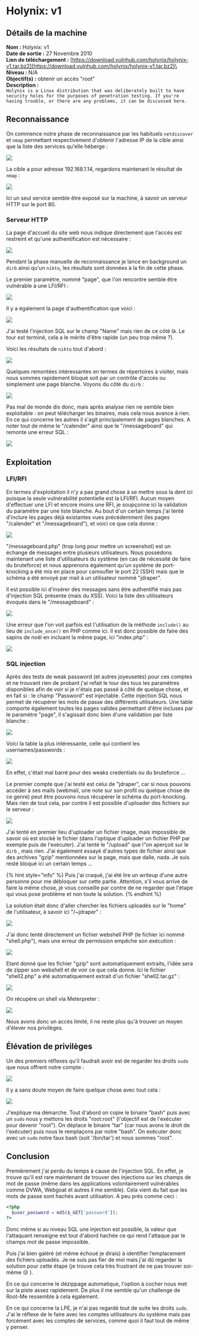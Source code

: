 # Holynix: v1

## Détails de la machine

**Nom :** Holynix: v1\
**Date de sortie :** 27 Novembre 2010\
**Lien de téléchargement :** [https://download.vulnhub.com/holynix/holynix-v1.tar.bz2](https://download.vulnhub.com/holynix/holynix-v1.tar.bz2)\
**Niveau :** N/A\
**Objectif(s) :** obtenir un accès "root"\
**Description :** \
`Holynix is a Linux distribution that was deliberately built to have security holes for the purposes of penetration testing. If you're having trouble, or there are any problems, it can be discussed here.`

## Reconnaissance

On commence notre phase de reconnaissance par les habituels `netdiscover` et `nmap` permettant respectivement d'obtenir l'adresse IP de la cible ainsi que la liste des services qu'elle héberge :&#x20;

![](../../../.gitbook/assets/ce120cc22ae2db6140a29db4a23414f1.png)

La cible a pour adresse 192.168.1.14, regardons maintenant le résultat de `nmap` :

![](<../../../.gitbook/assets/1c76fcd47807677f85ff76bd90368fa2 (1).png>)

Ici un seul service semble être exposé sur la machine, à savoir un serveur HTTP sur le port 80.

### Serveur HTTP

La page d'accueil du site web nous indique directement que l'accès est restreint et qu'une authentification est nécessaire :

![](../../../.gitbook/assets/91e979be59d0303b355f3ad3af8e2a19.png)

Pendant la phase manuelle de reconnaissance je lance en background un `dirb` ainsi qu'un `nikto`, les résultats sont données à la fin de cette phase.

Le premier paramètre, nommé "page", que l'on rencontre semble être vulnérable à une LFI/RFI :

![](../../../.gitbook/assets/1afcf58537b1b14ad61d8de0dcf130a4.png)

Il y a également la page d'authentification que voici :

![](../../../.gitbook/assets/32e263150bd3945da4a35c7082e88dbe.png)

J'ai testé l'injection SQL sur le champ "Name" mais rien de ce côté là. Le tour est terminé, cela a le mérite d'être rapide (un peu trop même ?).

Voici les résultats de `nikto` tout d'abord :

![](../../../.gitbook/assets/f9e5082c458b8eee15c453593602bb16.png)

Quelques remontées intéressantes en termes de répertoires à visiter, mais nous sommes rapidement bloqué soit par un contrôle d'accès ou simplement une page blanche. Voyons du côté du `dirb` :

![](../../../.gitbook/assets/fb72a0f5558890d06dfb0b2d58be50ff.png)

Pas mal de monde dis donc, mais après analyse rien ne semble bien exploitable : on peut télécharger les binaires, mais cela nous avance à rien. En ce qui concerne les autres il s'agit principalement de pages blanches. A noter tout de même le "/calender" ainsi que le "/messageboard" qui remonte une erreur SQL :

![](../../../.gitbook/assets/27bbcb09ce50d1a9683549ce02a8588e.png)

## Exploitation

### LFI/RFI

En termes d'exploitation il n'y a pas grand chose à se mettre sous la dent ici puisque la seule vulnérabilité potentielle est la LFI/RFI. Aucun moyen d'effectuer une LFI et encore moins une RFI, je soupçonne ici la validation du paramètre par une liste blanche. Au bout d'un certain temps j'ai tenté d'inclure les pages déjà existantes vues précédemment (les pages "/calender" et "/messageboard"), et voici ce que cela donne :

![](../../../.gitbook/assets/7b8812c9e97c5285a9edca2da11aed27.png)

"/messageboard.php" (trop long pour mettre un screenshot) est un échange de messages entre plusieurs utilisateurs. Nous possédons maintenant une liste d'utilisateurs du système (en cas de nécessité de faire du bruteforce) et nous apprenons également qu'un système de port-knocking a été mis en place pour camoufler le port 22 (SSH) mais que le schéma a été envoyé par mail à un utilisateur nommé "jdraper".

Il est possible ici d'insérer des messages sans être authentifié mais pas d'injection SQL présente (mais du XSS). Voici la liste des utilisateurs évoqués dans le "/messageboard" :

![](../../../.gitbook/assets/a2340f0e52f1bcefa514b6be74b269a0.png)

Une erreur que l'on voit parfois est l'utilisation de la méthode `include()` au lieu de `include_once()` en PHP comme ici. Il est donc possible de faire des sapins de noël en incluant la même page, ici "index.php" :

![](../../../.gitbook/assets/ec19b2fc3a16212ddbef926208ad6e8a.png)

### SQL injection

Après des tests de weak password (et autres joyeusetés) pour ces comptes et ne trouvant rien de probant j'ai refait le tour des tous les paramètres disponibles afin de voir si je n'étais pas passé à côté de quelque chose, et en fait si : le champ "Password" est injectable. Cette injection SQL nous permet de récupérer les mots de passe des différents utilisateurs. Une table comporte également toutes les pages valides permettant d'être incluses par le paramètre "page", il s'agissait donc bien d'une validation par liste blanche :

![](../../../.gitbook/assets/4f13a038549520d70468dc13a0cd11a6.png)

Voici la table la plus intéressante, celle qui contient les usernames/passwords :

![](../../../.gitbook/assets/533b624a80ff399e072c93636ce41c41.png)

En effet, c'était mal barré pour des weaks credentials ou du bruteforce ...

Le premier compte que j'ai testé est celui de "jdraper", car si nous pouvons accéder à ses mails (webmail, une note sur son profil ou quelque chose de ce genre) peut être pouvons nous récupérer le schéma du port-knocking. Mais rien de tout cela, par contre il est possible d'uploader des fichiers sur le serveur :

![](../../../.gitbook/assets/7cb8f33ab0229ac555bf147ef00dbfe7.png)

J'ai tenté en premier lieu d'uploader un fichier image, mais impossible de savoir où est stocké le fichier (dans l'optique d'uploader un fichier PHP par exemple puis de l'exécuter). J'ai tenté le "/upload" que l"on aperçoit sur le `dirb` , mais rien. J'ai également essayé d'autres types de fichier ainsi que des archives "gzip" mentionnées sur la page, mais que dalle, nada. Je suis resté bloqué ici un certain temps ...

{% hint style="info" %}
Puis j'ai craqué, j'ai été lire un writeup d'une autre personne pour me débloquer sur cette partie. Attention, s'il vous arrive de faire la même chose, je vous conseille par contre de ne regarder que l'étape qui vous pose problème et non toute la solution.
{% endhint %}

La solution était donc d'aller chercher les fichiers uploadés sur le "home" de l'utilisateur, à savoir ici "/\~jdraper" :

![](../../../.gitbook/assets/c5318fa0197d8e77e7e852f75dd8d813.png)

J'ai donc tenté directement un fichier webshell PHP (le fichier ici nommé "shell.php"), mais une erreur de permission empêche son exécution :

![](../../../.gitbook/assets/1c899b5016a3d711ce2cef883219e76c.png)

Etant donné que les fichier "gzip" sont automatiquement extraits, l'idée sera de zipper son webshell et de voir ce que cela donne. Ici le fichier "shell2.php" a été automatiquement extrait d'un fichier "shell2.tar.gz" :

![](../../../.gitbook/assets/44e1531db16a64e03cbfc59a839ce1c3.png)

On récupère un shell via Meterpreter :

![](../../../.gitbook/assets/836bc15650daa41fed4a976002f9d7ba.png)

Nous avons donc un accès limité, il ne reste plus qu'à trouver un moyen d'élever nos privilèges.

## Élévation de privilèges

Un des premiers réflexes qu'il faudrait avoir est de regarder les droits `sudo` que nous offrent notre compte :

![](../../../.gitbook/assets/05fb6b86f8d06136602e3123e4d50cd8.png)

Il y a sans doute moyen de faire quelque chose avec tout cela :

![](../../../.gitbook/assets/b6890787565939effa6fca6d41e63874.png)

J'explique ma démarche. Tout d'abord on copie le binaire "bash" puis avec un `sudo` nous y mettons les droits "root:root" (l'objectif est de l'exécuter pour devenir "root"). On déplace le binaire "tar" (car nous avons le droit de l'exécuter) puis nous le remplaçons par notre "bash". On exécuter donc avec un `sudo` notre faux bash (soit '/bin/tar') et nous sommes "root".

## Conclusion

Premièrement j'ai perdu du temps à cause de l'injection SQL. En effet, je trouve qu'il est rare maintenant de trouver des injections sur les champs de mot de passe (même dans les applications volontairement vulnérables comme DVWA, Webgoat et autres il me semble). Cela vient du fait que les mots de passe sont hachés avant utilisation. A peu près comme ceci :

```php
<?php
  $user_password = md5($_GET['password']);
?>
```

Donc même si au niveau SQL une injection est possible, la valeur que l'attaquant renseigne est tout d'abord hachée ce qui rend l'attaque par le champs mot de passe impossible.

Puis j'ai bien galéré (et même échoué je dirais) à identifier l’emplacement des fichiers uploadés. Je ne suis pas fier de moi mais j'ai dû regarder la solution pour cette étape (je trouve cela très frustrant de ne pas trouver soi-même :unamused: ).&#x20;

En ce qui concerne le dézippage automatique, l'option à cocher nous met sur la piste assez rapidement. De plus il me semble qu'un challenge de Root-Me ressemble à cela également.

En ce qui concerne la LPE, je n'ai pas regardé tout de suite les droits `sudo`. J'ai le réflexe de le faire avec les comptes utilisateurs du système mais pas forcément avec les comptes de services, comme quoi il faut tout de même y penser.
